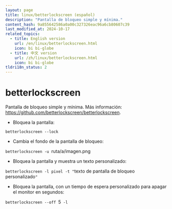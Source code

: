 ```yaml
---
layout: page
title: linux/betterlockscreen (español)
description: "Pantalla de bloqueo simple y mínima."
content_hash: 9a855642586a0a00c327326eac96a6cb80607c39
last_modified_at: 2024-10-17
related_topics:
  - title: English version
    url: /en/linux/betterlockscreen.html
    icon: bi bi-globe
  - title: 中文 version
    url: /zh/linux/betterlockscreen.html
    icon: bi bi-globe
tldri18n_status: 2
---
```

# betterlockscreen

Pantalla de bloqueo simple y mínima.
Más información: <https://github.com/betterlockscreen/betterlockscreen>.

- Bloquea la pantalla:

`betterlockscreen --lock`

- Cambia el fondo de la pantalla de bloqueo:

`betterlockscreen -u `<span class="tldr-var badge badge-pill bg-dark-lm bg-white-dm text-white-lm text-dark-dm font-weight-bold">ruta/a/imagen.png</span>

- Bloquea la pantalla y muestra un texto personalizado:

`betterlockscreen -l pixel -t "`<span class="tldr-var badge badge-pill bg-dark-lm bg-white-dm text-white-lm text-dark-dm font-weight-bold">texto de pantalla de bloqueo personalizado</span>`"`

- Bloquea la pantalla, con un tiempo de espera personalizado para apagar el monitor en segundos:

`betterlockscreen --off `<span class="tldr-var badge badge-pill bg-dark-lm bg-white-dm text-white-lm text-dark-dm font-weight-bold">5</span>` -l`
